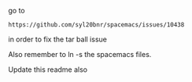 go to 
```
https://github.com/syl20bnr/spacemacs/issues/10438
```
in order to fix the tar ball issue

Also remember to ln -s the spacemacs files.

Update this readme also
